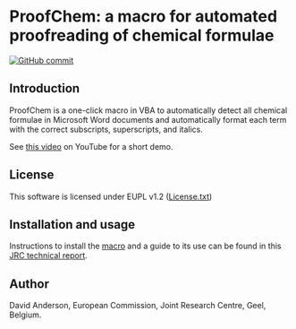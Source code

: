
# ProofChem: a macro for automated proofreading of chemical formulae


[![GitHub commit](https://img.shields.io/github/last-commit/ec-jrc/COVID-19)](https://github.com/ec-jrc/COVID-19/commits/master)

## Introduction
ProofChem is a one-click macro in VBA to automatically detect all chemical formulae in Microsoft Word documents and automatically format each term with the correct subscripts, superscripts, and italics. 

See [this video](https://youtu.be/r5G0IRT8YlU) on YouTube for a short demo.

## License

This software is licensed under EUPL v1.2 ([License.txt](https://github.com/ec-jrc/jrc-proofreading/blob/main/Licence.txt))

## Installation and usage

Instructions to install the [macro](https://github.com/ec-jrc/jrc-proofreading/blob/main/ProofChem-VBA-macro.txt) and a guide to its use can be found in this [JRC technical report](https://github.com/ec-jrc/jrc-proofreading/blob/main/JRC128603%20ProofChem.pdf).

## Author

David Anderson, European Commission, Joint Research Centre, Geel, Belgium.
